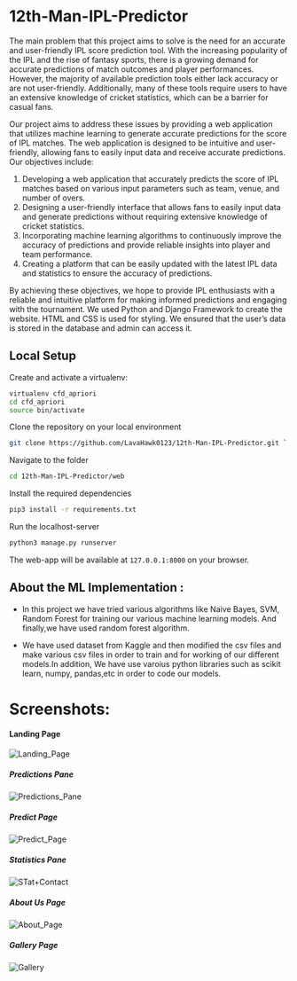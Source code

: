 # 12th-Man-IPL-Predictor
The main problem that this project aims to solve is the need for an accurate and user-friendly IPL score prediction tool. With the increasing popularity of the IPL and the rise of fantasy sports, there is a growing demand for accurate predictions of match outcomes and player performances. However, the majority of available prediction tools either lack accuracy or are not user-friendly. Additionally, many of these tools require users to have an extensive knowledge of cricket statistics, which can be a barrier for casual fans.

Our project aims to address these issues by providing a web application that utilizes machine learning to generate accurate predictions for the score of IPL matches. The web application is designed to be intuitive and user-friendly, allowing fans to easily input data and receive accurate predictions. Our objectives include:
<ol>
<li>Developing a web application that accurately predicts the score of IPL matches based on various input parameters such as team, venue, and number of overs.
<li>Designing a user-friendly interface that allows fans to easily input data and generate predictions without requiring extensive knowledge of cricket statistics.
<li>Incorporating machine learning algorithms to continuously improve the accuracy of predictions and provide reliable insights into player and team performance.
<li>Creating a platform that can be easily updated with the latest IPL data and statistics to ensure the accuracy of predictions.
</ol>
By achieving these objectives, we hope to provide IPL enthusiasts with a reliable and intuitive platform for making informed predictions and engaging with the tournament.
We used Python and Django Framework to create the website. HTML and CSS is used for styling. We ensured that the user’s data is stored in the database and admin can access it. 

## Local Setup
Create and activate a virtualenv:

```bash
virtualenv cfd_apriori
cd cfd_apriori
source bin/activate
```
Clone the repository on your local environment <br>

```bash
git clone https://github.com/LavaHawk0123/12th-Man-IPL-Predictor.git `
```

Navigate to the folder <br>
```bash 
cd 12th-Man-IPL-Predictor/web
```

Install the required dependencies <br>
```bash
pip3 install -r requirements.txt 
```

Run the localhost-server <br>
```bash 
python3 manage.py runserver
```

The web-app will be available at `127.0.0.1:8000` on your browser. 

## About the ML Implementation : 

- In this project we have tried various algorithms like Naive Bayes, SVM, Random Forest  for training our various machine learning models. And finally,we have used random forest algorithm. 

- We have used dataset from Kaggle and then modified the csv files and make various csv files in order to train and for working of our different models.In addition, We have use varoius python libraries such as scikit learn, numpy, pandas,etc in order to code our models. 

# Screenshots: 
#### Landing Page
![Landing_Page](https://user-images.githubusercontent.com/75236655/234510115-40e9d8ef-f723-47fb-ad3d-dd389d977e81.png)

##### Predictions Pane
![Predictions_Pane](https://user-images.githubusercontent.com/75236655/234510148-dcf8c5dd-f79c-47d5-a3d9-c3f41f4ee8f0.png)

##### Predict Page
![Predict_Page](https://user-images.githubusercontent.com/75236655/234510181-b85a13c0-4ac5-48fb-98d1-44c0a71f8b87.png)

##### Statistics Pane
![STat+Contact](https://user-images.githubusercontent.com/75236655/234510205-c6f7c11f-0566-4f6f-bfa1-2f458b513d96.png)

##### About Us Page
![About_Page](https://user-images.githubusercontent.com/75236655/234510225-63351882-c593-4e35-b526-91cf906d2df9.png)

##### Gallery Page
![Gallery](https://user-images.githubusercontent.com/75236655/234756601-faabc333-565b-4dd4-9b13-6634173f4f28.png)

